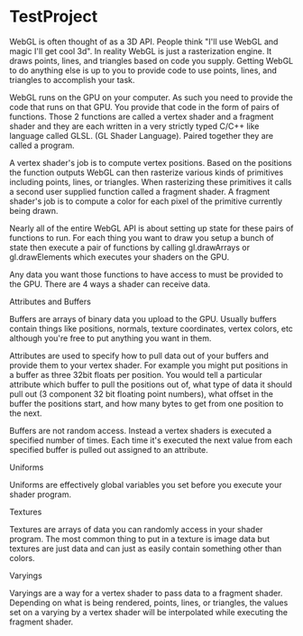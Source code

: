 # TestProject

WebGL is often thought of as a 3D API. People think "I'll use WebGL and magic I'll get cool 3d". In reality WebGL is just a rasterization engine. It draws points, lines, and triangles based on code you supply. Getting WebGL to do anything else is up to you to provide code to use points, lines, and triangles to accomplish your task.

WebGL runs on the GPU on your computer. As such you need to provide the code that runs on that GPU. You provide that code in the form of pairs of functions. Those 2 functions are called a vertex shader and a fragment shader and they are each written in a very strictly typed C/C++ like language called GLSL. (GL Shader Language). Paired together they are called a program.

A vertex shader's job is to compute vertex positions. Based on the positions the function outputs WebGL can then rasterize various kinds of primitives including points, lines, or triangles. When rasterizing these primitives it calls a second user supplied function called a fragment shader. A fragment shader's job is to compute a color for each pixel of the primitive currently being drawn.

Nearly all of the entire WebGL API is about setting up state for these pairs of functions to run. For each thing you want to draw you setup a bunch of state then execute a pair of functions by calling gl.drawArrays or gl.drawElements which executes your shaders on the GPU.

Any data you want those functions to have access to must be provided to the GPU. There are 4 ways a shader can receive data.

Attributes and Buffers

Buffers are arrays of binary data you upload to the GPU. Usually buffers contain things like positions, normals, texture coordinates, vertex colors, etc although you're free to put anything you want in them.

Attributes are used to specify how to pull data out of your buffers and provide them to your vertex shader. For example you might put positions in a buffer as three 32bit floats per position. You would tell a particular attribute which buffer to pull the positions out of, what type of data it should pull out (3 component 32 bit floating point numbers), what offset in the buffer the positions start, and how many bytes to get from one position to the next.

Buffers are not random access. Instead a vertex shaders is executed a specified number of times. Each time it's executed the next value from each specified buffer is pulled out assigned to an attribute.

Uniforms

Uniforms are effectively global variables you set before you execute your shader program.

Textures

Textures are arrays of data you can randomly access in your shader program. The most common thing to put in a texture is image data but textures are just data and can just as easily contain something other than colors.

Varyings

Varyings are a way for a vertex shader to pass data to a fragment shader. Depending on what is being rendered, points, lines, or triangles, the values set on a varying by a vertex shader will be interpolated while executing the fragment shader.
